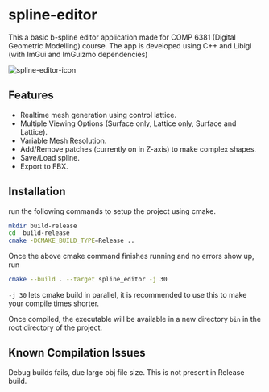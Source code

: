 # spline-editor
This a basic b-spline editor application made for COMP 6381 (Digital Geometric Modelling) course.
The app is developed using C++ and Libigl (with ImGui and ImGuizmo dependencies)

![spline-editor-icon](https://i.ibb.co/VcQCdq26/Screenshot-2025-03-01-200037.png)

## Features
- Realtime mesh generation using control lattice.
- Multiple Viewing Options (Surface only, Lattice only, Surface and Lattice).
- Variable Mesh Resolution.
- Add/Remove patches (currently on in Z-axis) to make complex shapes.
- Save/Load spline.
- Export to FBX.

## Installation
run the following commands to setup the project using cmake.
```bash
mkdir build-release
cd  build-release
cmake -DCMAKE_BUILD_TYPE=Release ..
```
Once the above cmake command finishes running and no errors show up, run
```bash
cmake --build . --target spline_editor -j 30
```
```-j 30``` lets cmake build in parallel, it is recommended to use this to make your compile times shorter.

Once compiled, the executable will be available in a new directory ```bin``` in the root directory of the project.

## Known Compilation Issues
Debug builds fails, due large obj file size. This is not present in Release build.
